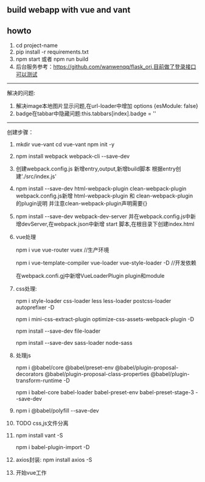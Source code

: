 
build webapp with vue and vant
---
howto
---
1. cd project-name 
2. pip install -r requirements.txt
3. npm start 或者 npm run build
4. 后台服务参考：https://github.com/wanwenqq/flask_ori,目前做了登录接口可以测试
-------
解决的问题:
1. 解决image本地图片显示问题,在url-loader中增加  options {esModule: false}
2. badge在tabbar中隐藏问题:this.tabbars[index].badge = ''

---

创建步骤：
1. mkdir vue-vant
    cd vue-vant
    npm init -y

2. npm install webpack webpack-cli --save-dev

3. 创建webpack.config.js 新增entry,output,新增build脚本 根据entry创建'./src/index.js'

4. npm install --save-dev html-webpack-plugin clean-webpack-plugin webpack.config.js新增 html-webpack-plugin 和 clean-webpack-plugin 的plugin说明 并注意clean-webpack-plugin声明需要{}

5. npm install --save-dev webpack-dev-server 并在webpack.config.js中新增devServer,在webpack.json中新增 start 脚本,在根目录下创建index.html

6. vue处理

    npm i vue vue-router vuex //生产环境 

    npm i vue-template-compiler vue-loader vue-style-loader -D //开发依赖

    在webpack.confi.gj中新增VueLoaderPlugin plugin和module

7. css处理:

    npm i style-loader css-loader less less-loader postcss-loader autoprefixer -D

    npm i mini-css-extract-plugin optimize-css-assets-webpack-plugin  -D

    npm install --save-dev file-loader

    npm install --save-dev sass-loader node-sass

8. 处理js

    npm i @babel/core @babel/preset-env @babel/plugin-proposal-decorators @babel/plugin-proposal-class-properties @babel/plugin-transform-runtime -D

    npm i babel-core babel-loader babel-preset-env babel-preset-stage-3 --save-dev

9. npm i @babel/polyfill --save-dev

10. TODO css,js文件分离

11. npm install vant -S 

    npm i babel-plugin-import -D

12. axios封装: npm install axios  -S

13. 开始vue工作